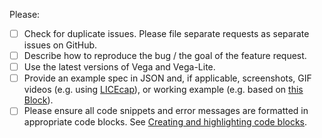 Please:
- [ ] Check for duplicate issues. Please file separate requests as separate issues on GitHub.
- [ ] Describe how to reproduce the bug / the goal of the feature request.
- [ ] Use the latest versions of Vega and Vega-Lite.
- [ ] Provide an example spec in JSON and, if applicable, screenshots, GIF videos (e.g. using [LICEcap](https://www.cockos.com/licecap/)), or working example (e.g. based on [this Block](https://bl.ocks.org/domoritz/455e1c7872c4b38a58b90df0c3d7b1b9)).
- [ ] Please ensure all code snippets and error messages are formatted in appropriate code blocks. See [Creating and highlighting code blocks](https://help.github.com/articles/creating-and-highlighting-code-blocks/).
